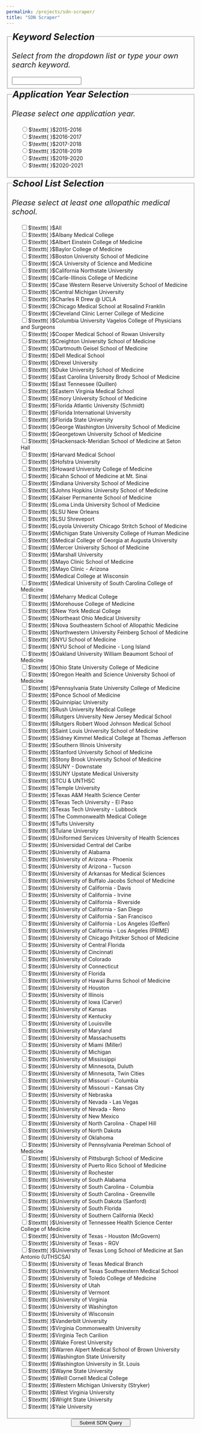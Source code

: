 ```yaml
---
permalink: /projects/sdn-scraper/
title: "SDN Scraper"
---
```


<form name="sdn-scraper" action="/SDNScraper" method="post">
<fieldset><legend style="font-size:18pt"><strong><em>Keyword Selection</em></strong></legend>
<p style="font-size:15pt"><em>Select from the dropdown list or type your own search keyword.</em></p>
<input type="text" list="keyword" />
<datalist id="keyword">
  <option>Secondary Received</option>
  <option>Interview Invitation (II)</option>
</datalist>
</fieldset>
<fieldset><legend style="font-size:18pt"><strong><em>Application Year Selection</em></strong></legend>
<p style="font-size:15pt"><em>Please select one application year.</em></p>
<ul style="list-style-type:none;">
  <li><input type="radio" id="2015" name="2015" value="2015"><label for="2015" style="display:inline">$\texttt{    }$2015-2016</label></li>
  <li><input type="radio" id="2016" name="2016" value="2016"><label for="2016" style="display:inline">$\texttt{    }$2016-2017</label></li>
  <li><input type="radio" id="2017" name="2017" value="2017"><label for="2017" style="display:inline">$\texttt{    }$2017-2018</label></li>
  <li><input type="radio" id="2018" name="2018" value="2018"><label for="2018" style="display:inline">$\texttt{    }$2018-2019</label></li>
  <li><input type="radio" id="2019" name="2019" value="2019"><label for="2019" style="display:inline">$\texttt{    }$2019-2020</label></li>
  <li><input type="radio" id="2020" name="2020" value="2020"><label for="2020" style="display:inline">$\texttt{    }$2020-2021</label></li>
</ul>
</fieldset>
<fieldset><legend style="font-size:18pt"><strong><em>School List Selection</em></strong></legend>
<p style="font-size:15pt"><em>Please select at least one allopathic medical school.</em></p>
<ul style="list-style-type:none;">
  <li><input type="checkbox" id="all" name="all" value="all"><label for="all" style="display:inline">$\texttt{    }$All</label></li>
  <li><input type="checkbox" id="albany-medical-college" name="albany-medical-college" value="albany-medical-college"><label for="albany-medical-college" style="display:inline">$\texttt{    }$Albany Medical College</label></li>
  <li><input type="checkbox" id="albert-einstein-college-of-medicine" name="albert-einstein-college-of-medicine" value="albert-einstein-college-of-medicine"><label for="albert-einstein-college-of-medicine" style="display:inline">$\texttt{    }$Albert Einstein College of Medicine</label></li>
  <li><input type="checkbox" id="baylor-college-of-medicine" name="baylor-college-of-medicine" value="baylor-college-of-medicine"><label for="baylor-college-of-medicine" style="display:inline">$\texttt{    }$Baylor College of Medicine</label></li>
  <li><input type="checkbox" id="boston-university-school-of-medicine" name="boston-university-school-of-medicine" value="boston-university-school-of-medicine"><label for="boston-university-school-of-medicine" style="display:inline">$\texttt{    }$Boston University School of Medicine</label></li>
  <li><input type="checkbox" id="ca-university-of-science-and-medicine" name="ca-university-of-science-and-medicine" value="ca-university-of-science-and-medicine"><label for="ca-university-of-science-and-medicine" style="display:inline">$\texttt{    }$CA University of Science and Medicine</label></li>
  <li><input type="checkbox" id="california-northstate-university" name="california-northstate-university" value="california-northstate-university"><label for="california-northstate-university" style="display:inline">$\texttt{    }$California Northstate University</label></li>
  <li><input type="checkbox" id="carle-illinois-college-of-medicine" name="carle-illinois-college-of-medicine" value="carle-illinois-college-of-medicine"><label for="carle-illinois-college-of-medicine" style="display:inline">$\texttt{    }$Carle-Illinois College of Medicine</label></li>
  <li><input type="checkbox" id="case-western-reserve-university-school-of-medicine" name="case-western-reserve-university-school-of-medicine" value="case-western-reserve-university-school-of-medicine"><label for="case-western-reserve-university-school-of-medicine" style="display:inline">$\texttt{    }$Case Western Reserve University School of Medicine</label></li>
  <li><input type="checkbox" id="central-michigan-university" name="central-michigan-university" value="central-michigan-university"><label for="central-michigan-university" style="display:inline">$\texttt{    }$Central Michigan University</label></li>
  <li><input type="checkbox" id="charles-r-drew-@-ucla" name="charles-r-drew-@-ucla" value="charles-r-drew-@-ucla"><label for="charles-r-drew-@-ucla" style="display:inline">$\texttt{    }$Charles R Drew @ UCLA</label></li>
  <li><input type="checkbox" id="chicago-medical-school-at-rosalind-franklin" name="chicago-medical-school-at-rosalind-franklin" value="chicago-medical-school-at-rosalind-franklin"><label for="chicago-medical-school-at-rosalind-franklin" style="display:inline">$\texttt{    }$Chicago Medical School at Rosalind Franklin</label></li>
  <li><input type="checkbox" id="cleveland-clinic-lerner-college-of-medicine" name="cleveland-clinic-lerner-college-of-medicine" value="cleveland-clinic-lerner-college-of-medicine"><label for="cleveland-clinic-lerner-college-of-medicine" style="display:inline">$\texttt{    }$Cleveland Clinic Lerner College of Medicine</label></li>
  <li><input type="checkbox" id="columbia-university-vagelos-college-of-physicians-and-surgeons" name="columbia-university-vagelos-college-of-physicians-and-surgeons" value="columbia-university-vagelos-college-of-physicians-and-surgeons"><label for="columbia-university-vagelos-college-of-physicians-and-surgeons" style="display:inline">$\texttt{    }$Columbia University Vagelos College of Physicians and Surgeons</label></li>
  <li><input type="checkbox" id="cooper-medical-school-of-rowan-university" name="cooper-medical-school-of-rowan-university" value="cooper-medical-school-of-rowan-university"><label for="cooper-medical-school-of-rowan-university" style="display:inline">$\texttt{    }$Cooper Medical School of Rowan University</label></li>
  <li><input type="checkbox" id="creighton-university-school-of-medicine" name="creighton-university-school-of-medicine" value="creighton-university-school-of-medicine"><label for="creighton-university-school-of-medicine" style="display:inline">$\texttt{    }$Creighton University School of Medicine</label></li>
  <li><input type="checkbox" id="dartmouth-geisel-school-of-medicine" name="dartmouth-geisel-school-of-medicine" value="dartmouth-geisel-school-of-medicine"><label for="dartmouth-geisel-school-of-medicine" style="display:inline">$\texttt{    }$Dartmouth Geisel School of Medicine</label></li>
  <li><input type="checkbox" id="dell-medical-school" name="dell-medical-school" value="dell-medical-school"><label for="dell-medical-school" style="display:inline">$\texttt{    }$Dell Medical School</label></li>
  <li><input type="checkbox" id="drexel-university" name="drexel-university" value="drexel-university"><label for="drexel-university" style="display:inline">$\texttt{    }$Drexel University</label></li>
  <li><input type="checkbox" id="duke-university-school-of-medicine" name="duke-university-school-of-medicine" value="duke-university-school-of-medicine"><label for="duke-university-school-of-medicine" style="display:inline">$\texttt{    }$Duke University School of Medicine</label></li>
  <li><input type="checkbox" id="east-carolina-university-brody-school-of-medicine" name="east-carolina-university-brody-school-of-medicine" value="east-carolina-university-brody-school-of-medicine"><label for="east-carolina-university-brody-school-of-medicine" style="display:inline">$\texttt{    }$East Carolina University Brody School of Medicine</label></li>
  <li><input type="checkbox" id="east-tennessee-(quillen)" name="east-tennessee-(quillen)" value="east-tennessee-(quillen)"><label for="east-tennessee-(quillen)" style="display:inline">$\texttt{    }$East Tennessee (Quillen)</label></li>
  <li><input type="checkbox" id="eastern-virginia-medical-school" name="eastern-virginia-medical-school" value="eastern-virginia-medical-school"><label for="eastern-virginia-medical-school" style="display:inline">$\texttt{    }$Eastern Virginia Medical School</label></li>
  <li><input type="checkbox" id="emory-university-school-of-medicine" name="emory-university-school-of-medicine" value="emory-university-school-of-medicine"><label for="emory-university-school-of-medicine" style="display:inline">$\texttt{    }$Emory University School of Medicine</label></li>
  <li><input type="checkbox" id="florida-atlantic-university-(schmidt)" name="florida-atlantic-university-(schmidt)" value="florida-atlantic-university-(schmidt)"><label for="florida-atlantic-university-(schmidt)" style="display:inline">$\texttt{    }$Florida Atlantic University (Schmidt)</label></li>
  <li><input type="checkbox" id="florida-international-university" name="florida-international-university" value="florida-international-university"><label for="florida-international-university" style="display:inline">$\texttt{    }$Florida International University</label></li>
  <li><input type="checkbox" id="florida-state-university" name="florida-state-university" value="florida-state-university"><label for="florida-state-university" style="display:inline">$\texttt{    }$Florida State University</label></li>
  <li><input type="checkbox" id="george-washington-university-school-of-medicine" name="george-washington-university-school-of-medicine" value="george-washington-university-school-of-medicine"><label for="george-washington-university-school-of-medicine" style="display:inline">$\texttt{    }$George Washington University School of Medicine</label></li>
  <li><input type="checkbox" id="georgetown-university-school-of-medicine" name="georgetown-university-school-of-medicine" value="georgetown-university-school-of-medicine"><label for="georgetown-university-school-of-medicine" style="display:inline">$\texttt{    }$Georgetown University School of Medicine</label></li>
  <li><input type="checkbox" id="hackensack-meridian-school-of-medicine-at-seton-hall" name="hackensack-meridian-school-of-medicine-at-seton-hall" value="hackensack-meridian-school-of-medicine-at-seton-hall"><label for="hackensack-meridian-school-of-medicine-at-seton-hall" style="display:inline">$\texttt{    }$Hackensack-Meridian School of Medicine at Seton Hall</label></li>
  <li><input type="checkbox" id="harvard-medical-school" name="harvard-medical-school" value="harvard-medical-school"><label for="harvard-medical-school" style="display:inline">$\texttt{    }$Harvard Medical School</label></li>
  <li><input type="checkbox" id="hofstra-university" name="hofstra-university" value="hofstra-university"><label for="hofstra-university" style="display:inline">$\texttt{    }$Hofstra University</label></li>
  <li><input type="checkbox" id="howard-university-college-of-medicine" name="howard-university-college-of-medicine" value="howard-university-college-of-medicine"><label for="howard-university-college-of-medicine" style="display:inline">$\texttt{    }$Howard University College of Medicine</label></li>
  <li><input type="checkbox" id="icahn-school-of-medicine-at-mt.-sinai" name="icahn-school-of-medicine-at-mt.-sinai" value="icahn-school-of-medicine-at-mt.-sinai"><label for="icahn-school-of-medicine-at-mt.-sinai" style="display:inline">$\texttt{    }$Icahn School of Medicine at Mt. Sinai</label></li>
  <li><input type="checkbox" id="indiana-university-school-of-medicine" name="indiana-university-school-of-medicine" value="indiana-university-school-of-medicine"><label for="indiana-university-school-of-medicine" style="display:inline">$\texttt{    }$Indiana University School of Medicine</label></li>
  <li><input type="checkbox" id="johns-hopkins-university-school-of-medicine" name="johns-hopkins-university-school-of-medicine" value="johns-hopkins-university-school-of-medicine"><label for="johns-hopkins-university-school-of-medicine" style="display:inline">$\texttt{    }$Johns Hopkins University School of Medicine</label></li>
  <li><input type="checkbox" id="kaiser-permanente-school-of-medicine" name="kaiser-permanente-school-of-medicine" value="kaiser-permanente-school-of-medicine"><label for="kaiser-permanente-school-of-medicine" style="display:inline">$\texttt{    }$Kaiser Permanente School of Medicine</label></li>
  <li><input type="checkbox" id="loma-linda-university-school-of-medicine" name="loma-linda-university-school-of-medicine" value="loma-linda-university-school-of-medicine"><label for="loma-linda-university-school-of-medicine" style="display:inline">$\texttt{    }$Loma Linda University School of Medicine</label></li>
  <li><input type="checkbox" id="lsu-new-orleans" name="lsu-new-orleans" value="lsu-new-orleans"><label for="lsu-new-orleans" style="display:inline">$\texttt{    }$LSU New Orleans</label></li>
  <li><input type="checkbox" id="lsu-shreveport" name="lsu-shreveport" value="lsu-shreveport"><label for="lsu-shreveport" style="display:inline">$\texttt{    }$LSU Shreveport</label></li>
  <li><input type="checkbox" id="loyola-university-chicago-stritch-school-of-medicine" name="loyola-university-chicago-stritch-school-of-medicine" value="loyola-university-chicago-stritch-school-of-medicine"><label for="loyola-university-chicago-stritch-school-of-medicine" style="display:inline">$\texttt{    }$Loyola University Chicago Stritch School of Medicine</label></li>
  <li><input type="checkbox" id="michigan-state-university-college-of-human-medicine" name="michigan-state-university-college-of-human-medicine" value="michigan-state-university-college-of-human-medicine"><label for="michigan-state-university-college-of-human-medicine" style="display:inline">$\texttt{    }$Michigan State University College of Human Medicine</label></li>
  <li><input type="checkbox" id="medical-college-of-georgia-at-augusta-university" name="medical-college-of-georgia-at-augusta-university" value="medical-college-of-georgia-at-augusta-university"><label for="medical-college-of-georgia-at-augusta-university" style="display:inline">$\texttt{    }$Medical College of Georgia at Augusta University</label></li>
  <li><input type="checkbox" id="mercer-university-school-of-medicine" name="mercer-university-school-of-medicine" value="mercer-university-school-of-medicine"><label for="mercer-university-school-of-medicine" style="display:inline">$\texttt{    }$Mercer University School of Medicine</label></li>
  <li><input type="checkbox" id="marshall-university" name="marshall-university" value="marshall-university"><label for="marshall-university" style="display:inline">$\texttt{    }$Marshall University</label></li>
  <li><input type="checkbox" id="mayo-clinic-school-of-medicine" name="mayo-clinic-school-of-medicine" value="mayo-clinic-school-of-medicine"><label for="mayo-clinic-school-of-medicine" style="display:inline">$\texttt{    }$Mayo Clinic School of Medicine</label></li>
  <li><input type="checkbox" id="mayo-clinic---arizona" name="mayo-clinic---arizona" value="mayo-clinic---arizona"><label for="mayo-clinic---arizona" style="display:inline">$\texttt{    }$Mayo Clinic - Arizona</label></li>
  <li><input type="checkbox" id="medical-college-at-wisconsin" name="medical-college-at-wisconsin" value="medical-college-at-wisconsin"><label for="medical-college-at-wisconsin" style="display:inline">$\texttt{    }$Medical College at Wisconsin</label></li>
  <li><input type="checkbox" id="medical-university-of-south-carolina-college-of-medicine" name="medical-university-of-south-carolina-college-of-medicine" value="medical-university-of-south-carolina-college-of-medicine"><label for="medical-university-of-south-carolina-college-of-medicine" style="display:inline">$\texttt{    }$Medical University of South Carolina College of Medicine</label></li>
  <li><input type="checkbox" id="meharry-medical-college" name="meharry-medical-college" value="meharry-medical-college"><label for="meharry-medical-college" style="display:inline">$\texttt{    }$Meharry Medical College</label></li>
  <li><input type="checkbox" id="morehouse-college-of-medicine" name="morehouse-college-of-medicine" value="morehouse-college-of-medicine"><label for="morehouse-college-of-medicine" style="display:inline">$\texttt{    }$Morehouse College of Medicine</label></li>
  <li><input type="checkbox" id="new-york-medical-college" name="new-york-medical-college" value="new-york-medical-college"><label for="new-york-medical-college" style="display:inline">$\texttt{    }$New York Medical College</label></li>
  <li><input type="checkbox" id="northeast-ohio-medical-university" name="northeast-ohio-medical-university" value="northeast-ohio-medical-university"><label for="northeast-ohio-medical-university" style="display:inline">$\texttt{    }$Northeast Ohio Medical University</label></li>
  <li><input type="checkbox" id="nova-southeastern-school-of-allopathic-medicine" name="nova-southeastern-school-of-allopathic-medicine" value="nova-southeastern-school-of-allopathic-medicine"><label for="nova-southeastern-school-of-allopathic-medicine" style="display:inline">$\texttt{    }$Nova Southeastern School of Allopathic Medicine</label></li>
  <li><input type="checkbox" id="northwestern-university-feinberg-school-of-medicine" name="northwestern-university-feinberg-school-of-medicine" value="northwestern-university-feinberg-school-of-medicine"><label for="northwestern-university-feinberg-school-of-medicine" style="display:inline">$\texttt{    }$Northwestern University Feinberg School of Medicine</label></li>
  <li><input type="checkbox" id="nyu-school-of-medicine" name="nyu-school-of-medicine" value="nyu-school-of-medicine"><label for="nyu-school-of-medicine" style="display:inline">$\texttt{    }$NYU School of Medicine</label></li>
  <li><input type="checkbox" id="nyu-school-of-medicine---long-island" name="nyu-school-of-medicine---long-island" value="nyu-school-of-medicine---long-island"><label for="nyu-school-of-medicine---long-island" style="display:inline">$\texttt{    }$NYU School of Medicine - Long Island</label></li>
  <li><input type="checkbox" id="oakland-university-william-beaumont-school-of-medicine" name="oakland-university-william-beaumont-school-of-medicine" value="oakland-university-william-beaumont-school-of-medicine"><label for="oakland-university-william-beaumont-school-of-medicine" style="display:inline">$\texttt{    }$Oakland University William Beaumont School of Medicine</label></li>
  <li><input type="checkbox" id="ohio-state-university-college-of-medicine" name="ohio-state-university-college-of-medicine" value="ohio-state-university-college-of-medicine"><label for="ohio-state-university-college-of-medicine" style="display:inline">$\texttt{    }$Ohio State University College of Medicine</label></li>
  <li><input type="checkbox" id="oregon-health-and-science-university-school-of-medicine" name="oregon-health-and-science-university-school-of-medicine" value="oregon-health-and-science-university-school-of-medicine"><label for="oregon-health-and-science-university-school-of-medicine" style="display:inline">$\texttt{    }$Oregon Health and Science University School of Medicine</label></li>
  <li><input type="checkbox" id="pennsylvania-state-university-college-of-medicine" name="pennsylvania-state-university-college-of-medicine" value="pennsylvania-state-university-college-of-medicine"><label for="pennsylvania-state-university-college-of-medicine" style="display:inline">$\texttt{    }$Pennsylvania State University College of Medicine</label></li>
  <li><input type="checkbox" id="ponce-school-of-medicine" name="ponce-school-of-medicine" value="ponce-school-of-medicine"><label for="ponce-school-of-medicine" style="display:inline">$\texttt{    }$Ponce School of Medicine</label></li>
  <li><input type="checkbox" id="quinnipiac-university" name="quinnipiac-university" value="quinnipiac-university"><label for="quinnipiac-university" style="display:inline">$\texttt{    }$Quinnipiac University</label></li>
  <li><input type="checkbox" id="rush-university-medical-college" name="rush-university-medical-college" value="rush-university-medical-college"><label for="rush-university-medical-college" style="display:inline">$\texttt{    }$Rush University Medical College</label></li>
  <li><input type="checkbox" id="rutgers-university-new-jersey-medical-school" name="rutgers-university-new-jersey-medical-school" value="rutgers-university-new-jersey-medical-school"><label for="rutgers-university-new-jersey-medical-school" style="display:inline">$\texttt{    }$Rutgers University New Jersey Medical School</label></li>
  <li><input type="checkbox" id="rutgers-robert-wood-johnson-medical-school" name="rutgers-robert-wood-johnson-medical-school" value="rutgers-robert-wood-johnson-medical-school"><label for="rutgers-robert-wood-johnson-medical-school" style="display:inline">$\texttt{    }$Rutgers Robert Wood Johnson Medical School</label></li>
  <li><input type="checkbox" id="saint-louis-university-school-of-medicine" name="saint-louis-university-school-of-medicine" value="saint-louis-university-school-of-medicine"><label for="saint-louis-university-school-of-medicine" style="display:inline">$\texttt{    }$Saint Louis University School of Medicine</label></li>
  <li><input type="checkbox" id="sidney-kimmel-medical-college-at-thomas-jefferson" name="sidney-kimmel-medical-college-at-thomas-jefferson" value="sidney-kimmel-medical-college-at-thomas-jefferson"><label for="sidney-kimmel-medical-college-at-thomas-jefferson" style="display:inline">$\texttt{    }$Sidney Kimmel Medical College at Thomas Jefferson</label></li>
  <li><input type="checkbox" id="southern-illinois-university" name="southern-illinois-university" value="southern-illinois-university"><label for="southern-illinois-university" style="display:inline">$\texttt{    }$Southern Illinois University</label></li>
  <li><input type="checkbox" id="stanford-university-school-of-medicine" name="stanford-university-school-of-medicine" value="stanford-university-school-of-medicine"><label for="stanford-university-school-of-medicine" style="display:inline">$\texttt{    }$Stanford University School of Medicine</label></li>
  <li><input type="checkbox" id="stony-brook-university-school-of-medicine" name="stony-brook-university-school-of-medicine" value="stony-brook-university-school-of-medicine"><label for="stony-brook-university-school-of-medicine" style="display:inline">$\texttt{    }$Stony Brook University School of Medicine</label></li>
  <li><input type="checkbox" id="suny---downstate" name="suny---downstate" value="suny---downstate"><label for="suny---downstate" style="display:inline">$\texttt{    }$SUNY - Downstate</label></li>
  <li><input type="checkbox" id="suny-upstate-medical-university" name="suny-upstate-medical-university" value="suny-upstate-medical-university"><label for="suny-upstate-medical-university" style="display:inline">$\texttt{    }$SUNY Upstate Medical University</label></li>
  <li><input type="checkbox" id="tcu-&-unthsc" name="tcu-&-unthsc" value="tcu-&-unthsc"><label for="tcu-&-unthsc" style="display:inline">$\texttt{    }$TCU & UNTHSC</label></li>
  <li><input type="checkbox" id="temple-university" name="temple-university" value="temple-university"><label for="temple-university" style="display:inline">$\texttt{    }$Temple University</label></li>
  <li><input type="checkbox" id="texas-a&m-health-science-center" name="texas-a&m-health-science-center" value="texas-a&m-health-science-center"><label for="texas-a&m-health-science-center" style="display:inline">$\texttt{    }$Texas A&M Health Science Center</label></li>
  <li><input type="checkbox" id="texas-tech-university---el-paso" name="texas-tech-university---el-paso" value="texas-tech-university---el-paso"><label for="texas-tech-university---el-paso" style="display:inline">$\texttt{    }$Texas Tech University - El Paso</label></li>
  <li><input type="checkbox" id="texas-tech-university---lubbock" name="texas-tech-university---lubbock" value="texas-tech-university---lubbock"><label for="texas-tech-university---lubbock" style="display:inline">$\texttt{    }$Texas Tech University - Lubbock</label></li>
  <li><input type="checkbox" id="the-commonwealth-medical-college" name="the-commonwealth-medical-college" value="the-commonwealth-medical-college"><label for="the-commonwealth-medical-college" style="display:inline">$\texttt{    }$The Commonwealth Medical College</label></li>
  <li><input type="checkbox" id="tufts-university" name="tufts-university" value="tufts-university"><label for="tufts-university" style="display:inline">$\texttt{    }$Tufts University</label></li>
  <li><input type="checkbox" id="tulane-university" name="tulane-university" value="tulane-university"><label for="tulane-university" style="display:inline">$\texttt{    }$Tulane University</label></li>
  <li><input type="checkbox" id="uniformed-services-university-of-health-sciences" name="uniformed-services-university-of-health-sciences" value="uniformed-services-university-of-health-sciences"><label for="uniformed-services-university-of-health-sciences" style="display:inline">$\texttt{    }$Uniformed Services University of Health Sciences</label></li>
  <li><input type="checkbox" id="universidad-central-del-caribe" name="universidad-central-del-caribe" value="universidad-central-del-caribe"><label for="universidad-central-del-caribe" style="display:inline">$\texttt{    }$Universidad Central del Caribe</label></li>
  <li><input type="checkbox" id="university-of-alabama" name="university-of-alabama" value="university-of-alabama"><label for="university-of-alabama" style="display:inline">$\texttt{    }$University of Alabama</label></li>
  <li><input type="checkbox" id="university-of-arizona---phoenix" name="university-of-arizona---phoenix" value="university-of-arizona---phoenix"><label for="university-of-arizona---phoenix" style="display:inline">$\texttt{    }$University of Arizona - Phoenix</label></li>
  <li><input type="checkbox" id="university-of-arizona---tucson" name="university-of-arizona---tucson" value="university-of-arizona---tucson"><label for="university-of-arizona---tucson" style="display:inline">$\texttt{    }$University of Arizona - Tucson</label></li>
  <li><input type="checkbox" id="university-of-arkansas-for-medical-sciences" name="university-of-arkansas-for-medical-sciences" value="university-of-arkansas-for-medical-sciences"><label for="university-of-arkansas-for-medical-sciences" style="display:inline">$\texttt{    }$University of Arkansas for Medical Sciences</label></li>
  <li><input type="checkbox" id="university-of-buffalo-jacobs-school-of-medicine" name="university-of-buffalo-jacobs-school-of-medicine" value="university-of-buffalo-jacobs-school-of-medicine"><label for="university-of-buffalo-jacobs-school-of-medicine" style="display:inline">$\texttt{    }$University of Buffalo Jacobs School of Medicine</label></li>
  <li><input type="checkbox" id="university-of-california---davis" name="university-of-california---davis" value="university-of-california---davis"><label for="university-of-california---davis" style="display:inline">$\texttt{    }$University of California - Davis</label></li>
  <li><input type="checkbox" id="university-of-california---irvine" name="university-of-california---irvine" value="university-of-california---irvine"><label for="university-of-california---irvine" style="display:inline">$\texttt{    }$University of California - Irvine</label></li>
  <li><input type="checkbox" id="university-of-california---riverside" name="university-of-california---riverside" value="university-of-california---riverside"><label for="university-of-california---riverside" style="display:inline">$\texttt{    }$University of California - Riverside</label></li>
  <li><input type="checkbox" id="university-of-california---san-diego" name="university-of-california---san-diego" value="university-of-california---san-diego"><label for="university-of-california---san-diego" style="display:inline">$\texttt{    }$University of California - San Diego</label></li>
  <li><input type="checkbox" id="university-of-california---san-francisco" name="university-of-california---san-francisco" value="university-of-california---san-francisco"><label for="university-of-california---san-francisco" style="display:inline">$\texttt{    }$University of California - San Francisco</label></li>
  <li><input type="checkbox" id="university-of-california---los-angeles-(geffen)" name="university-of-california---los-angeles-(geffen)" value="university-of-california---los-angeles-(geffen)"><label for="university-of-california---los-angeles-(geffen)" style="display:inline">$\texttt{    }$University of California - Los Angeles (Geffen)</label></li>
  <li><input type="checkbox" id="university-of-california---los-angeles-(prime)" name="university-of-california---los-angeles-(prime)" value="university-of-california---los-angeles-(prime)"><label for="university-of-california---los-angeles-(prime)" style="display:inline">$\texttt{    }$University of California - Los Angeles (PRIME)</label></li>
  <li><input type="checkbox" id="university-of-chicago-pritzker-school-of-medicine" name="university-of-chicago-pritzker-school-of-medicine" value="university-of-chicago-pritzker-school-of-medicine"><label for="university-of-chicago-pritzker-school-of-medicine" style="display:inline">$\texttt{    }$University of Chicago Pritzker School of Medicine</label></li>
  <li><input type="checkbox" id="university-of-central-florida" name="university-of-central-florida" value="university-of-central-florida"><label for="university-of-central-florida" style="display:inline">$\texttt{    }$University of Central Florida</label></li>
  <li><input type="checkbox" id="university-of-cincinnati" name="university-of-cincinnati" value="university-of-cincinnati"><label for="university-of-cincinnati" style="display:inline">$\texttt{    }$University of Cincinnati</label></li>
  <li><input type="checkbox" id="university-of-colorado" name="university-of-colorado" value="university-of-colorado"><label for="university-of-colorado" style="display:inline">$\texttt{    }$University of Colorado</label></li>
  <li><input type="checkbox" id="university-of-connecticut" name="university-of-connecticut" value="university-of-connecticut"><label for="university-of-connecticut" style="display:inline">$\texttt{    }$University of Connecticut</label></li>
  <li><input type="checkbox" id="university-of-florida" name="university-of-florida" value="university-of-florida"><label for="university-of-florida" style="display:inline">$\texttt{    }$University of Florida</label></li>
  <li><input type="checkbox" id="university-of-hawaii-burns-school-of-medicine" name="university-of-hawaii-burns-school-of-medicine" value="university-of-hawaii-burns-school-of-medicine"><label for="university-of-hawaii-burns-school-of-medicine" style="display:inline">$\texttt{    }$University of Hawaii Burns School of Medicine</label></li>
  <li><input type="checkbox" id="university-of-houston" name="university-of-houston" value="university-of-houston"><label for="university-of-houston" style="display:inline">$\texttt{    }$University of Houston</label></li>
  <li><input type="checkbox" id="university-of-illinois" name="university-of-illinois" value="university-of-illinois"><label for="university-of-illinois" style="display:inline">$\texttt{    }$University of Illinois</label></li>
  <li><input type="checkbox" id="university-of-iowa-(carver)" name="university-of-iowa-(carver)" value="university-of-iowa-(carver)"><label for="university-of-iowa-(carver)" style="display:inline">$\texttt{    }$University of Iowa (Carver)</label></li>
  <li><input type="checkbox" id="university-of-kansas" name="university-of-kansas" value="university-of-kansas"><label for="university-of-kansas" style="display:inline">$\texttt{    }$University of Kansas</label></li>
  <li><input type="checkbox" id="university-of-kentucky" name="university-of-kentucky" value="university-of-kentucky"><label for="university-of-kentucky" style="display:inline">$\texttt{    }$University of Kentucky</label></li>
  <li><input type="checkbox" id="university-of-louisville" name="university-of-louisville" value="university-of-louisville"><label for="university-of-louisville" style="display:inline">$\texttt{    }$University of Louisville</label></li>
  <li><input type="checkbox" id="university-of-maryland" name="university-of-maryland" value="university-of-maryland"><label for="university-of-maryland" style="display:inline">$\texttt{    }$University of Maryland</label></li>
  <li><input type="checkbox" id="university-of-massachusetts" name="university-of-massachusetts" value="university-of-massachusetts"><label for="university-of-massachusetts" style="display:inline">$\texttt{    }$University of Massachusetts</label></li>
  <li><input type="checkbox" id="university-of-miami-(miller)" name="university-of-miami-(miller)" value="university-of-miami-(miller)"><label for="university-of-miami-(miller)" style="display:inline">$\texttt{    }$University of Miami (Miller)</label></li>
  <li><input type="checkbox" id="university-of-michigan" name="university-of-michigan" value="university-of-michigan"><label for="university-of-michigan" style="display:inline">$\texttt{    }$University of Michigan</label></li>
  <li><input type="checkbox" id="university-of-mississippi" name="university-of-mississippi" value="university-of-mississippi"><label for="university-of-mississippi" style="display:inline">$\texttt{    }$University of Mississippi</label></li>
  <li><input type="checkbox" id="university-of-minnesota,-duluth" name="university-of-minnesota,-duluth" value="university-of-minnesota,-duluth"><label for="university-of-minnesota,-duluth" style="display:inline">$\texttt{    }$University of Minnesota, Duluth</label></li>
  <li><input type="checkbox" id="university-of-minnesota,-twin-cities" name="university-of-minnesota,-twin-cities" value="university-of-minnesota,-twin-cities"><label for="university-of-minnesota,-twin-cities" style="display:inline">$\texttt{    }$University of Minnesota, Twin Cities</label></li>
  <li><input type="checkbox" id="university-of-missouri---columbia" name="university-of-missouri---columbia" value="university-of-missouri---columbia"><label for="university-of-missouri---columbia" style="display:inline">$\texttt{    }$University of Missouri - Columbia</label></li>
  <li><input type="checkbox" id="university-of-missouri---kansas-city" name="university-of-missouri---kansas-city" value="university-of-missouri---kansas-city"><label for="university-of-missouri---kansas-city" style="display:inline">$\texttt{    }$University of Missouri - Kansas City</label></li>
  <li><input type="checkbox" id="university-of-nebraska" name="university-of-nebraska" value="university-of-nebraska"><label for="university-of-nebraska" style="display:inline">$\texttt{    }$University of Nebraska</label></li>
  <li><input type="checkbox" id="university-of-nevada---las-vegas" name="university-of-nevada---las-vegas" value="university-of-nevada---las-vegas"><label for="university-of-nevada---las-vegas" style="display:inline">$\texttt{    }$University of Nevada - Las Vegas</label></li>
  <li><input type="checkbox" id="university-of-nevada---reno" name="university-of-nevada---reno" value="university-of-nevada---reno"><label for="university-of-nevada---reno" style="display:inline">$\texttt{    }$University of Nevada - Reno</label></li>
  <li><input type="checkbox" id="university-of-new-mexico" name="university-of-new-mexico" value="university-of-new-mexico"><label for="university-of-new-mexico" style="display:inline">$\texttt{    }$University of New Mexico</label></li>
  <li><input type="checkbox" id="university-of-north-carolina---chapel-hill" name="university-of-north-carolina---chapel-hill" value="university-of-north-carolina---chapel-hill"><label for="university-of-north-carolina---chapel-hill" style="display:inline">$\texttt{    }$University of North Carolina - Chapel Hill</label></li>
  <li><input type="checkbox" id="university-of-north-dakota" name="university-of-north-dakota" value="university-of-north-dakota"><label for="university-of-north-dakota" style="display:inline">$\texttt{    }$University of North Dakota</label></li>
  <li><input type="checkbox" id="university-of-oklahoma" name="university-of-oklahoma" value="university-of-oklahoma"><label for="university-of-oklahoma" style="display:inline">$\texttt{    }$University of Oklahoma</label></li>
  <li><input type="checkbox" id="university-of-pennsylvania-perelman-school-of-medicine" name="university-of-pennsylvania-perelman-school-of-medicine" value="university-of-pennsylvania-perelman-school-of-medicine"><label for="university-of-pennsylvania-perelman-school-of-medicine" style="display:inline">$\texttt{    }$University of Pennsylvania Perelman School of Medicine</label></li>
  <li><input type="checkbox" id="university-of-pittsburgh-school-of-medicine" name="university-of-pittsburgh-school-of-medicine" value="university-of-pittsburgh-school-of-medicine"><label for="university-of-pittsburgh-school-of-medicine" style="display:inline">$\texttt{    }$University of Pittsburgh School of Medicine</label></li>
  <li><input type="checkbox" id="university-of-puerto-rico-school-of-medicine" name="university-of-puerto-rico-school-of-medicine" value="university-of-puerto-rico-school-of-medicine"><label for="university-of-puerto-rico-school-of-medicine" style="display:inline">$\texttt{    }$University of Puerto Rico School of Medicine</label></li>
  <li><input type="checkbox" id="university-of-rochester" name="university-of-rochester" value="university-of-rochester"><label for="university-of-rochester" style="display:inline">$\texttt{    }$University of Rochester</label></li>
  <li><input type="checkbox" id="university-of-south-alabama" name="university-of-south-alabama" value="university-of-south-alabama"><label for="university-of-south-alabama" style="display:inline">$\texttt{    }$University of South Alabama</label></li>
  <li><input type="checkbox" id="university-of-south-carolina---columbia" name="university-of-south-carolina---columbia" value="university-of-south-carolina---columbia"><label for="university-of-south-carolina---columbia" style="display:inline">$\texttt{    }$University of South Carolina - Columbia</label></li>
  <li><input type="checkbox" id="university-of-south-carolina---greenville" name="university-of-south-carolina---greenville" value="university-of-south-carolina---greenville"><label for="university-of-south-carolina---greenville" style="display:inline">$\texttt{    }$University of South Carolina - Greenville</label></li>
  <li><input type="checkbox" id="university-of-south-dakota-(sanford)" name="university-of-south-dakota-(sanford)" value="university-of-south-dakota-(sanford)"><label for="university-of-south-dakota-(sanford)" style="display:inline">$\texttt{    }$University of South Dakota (Sanford)</label></li>
  <li><input type="checkbox" id="university-of-south-florida" name="university-of-south-florida" value="university-of-south-florida"><label for="university-of-south-florida" style="display:inline">$\texttt{    }$University of South Florida</label></li>
  <li><input type="checkbox" id="university-of-southern-california-(keck)" name="university-of-southern-california-(keck)" value="university-of-southern-california-(keck)"><label for="university-of-southern-california-(keck)" style="display:inline">$\texttt{    }$University of Southern California (Keck)</label></li>
  <li><input type="checkbox" id="university-of-tennessee-health-science-center-college-of-medicine" name="university-of-tennessee-health-science-center-college-of-medicine" value="university-of-tennessee-health-science-center-college-of-medicine"><label for="university-of-tennessee-health-science-center-college-of-medicine" style="display:inline">$\texttt{    }$University of Tennessee Health Science Center College of Medicine</label></li>
  <li><input type="checkbox" id="university-of-texas---houston-(mcgovern)" name="university-of-texas---houston-(mcgovern)" value="university-of-texas---houston-(mcgovern)"><label for="university-of-texas---houston-(mcgovern)" style="display:inline">$\texttt{    }$University of Texas - Houston (McGovern)</label></li>
  <li><input type="checkbox" id="university-of-texas---rgv" name="university-of-texas---rgv" value="university-of-texas---rgv"><label for="university-of-texas---rgv" style="display:inline">$\texttt{    }$University of Texas - RGV</label></li>
  <li><input type="checkbox" id="university-of-texas-long-school-of-medicine-at-san-antonio-(uthscsa)" name="university-of-texas-long-school-of-medicine-at-san-antonio-(uthscsa)" value="university-of-texas-long-school-of-medicine-at-san-antonio-(uthscsa)"><label for="university-of-texas-long-school-of-medicine-at-san-antonio-(uthscsa)" style="display:inline">$\texttt{    }$University of Texas Long School of Medicine at San Antonio (UTHSCSA)</label></li>
  <li><input type="checkbox" id="university-of-texas-medical-branch" name="university-of-texas-medical-branch" value="university-of-texas-medical-branch"><label for="university-of-texas-medical-branch" style="display:inline">$\texttt{    }$University of Texas Medical Branch</label></li>
  <li><input type="checkbox" id="university-of-texas-southwestern-medical-school" name="university-of-texas-southwestern-medical-school" value="university-of-texas-southwestern-medical-school"><label for="university-of-texas-southwestern-medical-school" style="display:inline">$\texttt{    }$University of Texas Southwestern Medical School</label></li>
  <li><input type="checkbox" id="university-of-toledo-college-of-medicine" name="university-of-toledo-college-of-medicine" value="university-of-toledo-college-of-medicine"><label for="university-of-toledo-college-of-medicine" style="display:inline">$\texttt{    }$University of Toledo College of Medicine</label></li>
  <li><input type="checkbox" id="university-of-utah" name="university-of-utah" value="university-of-utah"><label for="university-of-utah" style="display:inline">$\texttt{    }$University of Utah</label></li>
  <li><input type="checkbox" id="university-of-vermont" name="university-of-vermont" value="university-of-vermont"><label for="university-of-vermont" style="display:inline">$\texttt{    }$University of Vermont</label></li>
  <li><input type="checkbox" id="university-of-virginia" name="university-of-virginia" value="university-of-virginia"><label for="university-of-virginia" style="display:inline">$\texttt{    }$University of Virginia</label></li>
  <li><input type="checkbox" id="university-of-washington" name="university-of-washington" value="university-of-washington"><label for="university-of-washington" style="display:inline">$\texttt{    }$University of Washington</label></li>
  <li><input type="checkbox" id="university-of-wisconsin" name="university-of-wisconsin" value="university-of-wisconsin"><label for="university-of-wisconsin" style="display:inline">$\texttt{    }$University of Wisconsin</label></li>
  <li><input type="checkbox" id="vanderbilt-university" name="vanderbilt-university" value="vanderbilt-university"><label for="vanderbilt-university" style="display:inline">$\texttt{    }$Vanderbilt University</label></li>
  <li><input type="checkbox" id="virginia-commonwealth-university" name="virginia-commonwealth-university" value="virginia-commonwealth-university"><label for="virginia-commonwealth-university" style="display:inline">$\texttt{    }$Virginia Commonwealth University</label></li>
  <li><input type="checkbox" id="virginia-tech-carilion" name="virginia-tech-carilion" value="virginia-tech-carilion"><label for="virginia-tech-carilion" style="display:inline">$\texttt{    }$Virginia Tech Carilion</label></li>
  <li><input type="checkbox" id="wake-forest-university" name="wake-forest-university" value="wake-forest-university"><label for="wake-forest-university" style="display:inline">$\texttt{    }$Wake Forest University</label></li>
  <li><input type="checkbox" id="warren-alpert-medical-school-of-brown-university" name="warren-alpert-medical-school-of-brown-university" value="warren-alpert-medical-school-of-brown-university"><label for="warren-alpert-medical-school-of-brown-university" style="display:inline">$\texttt{    }$Warren Alpert Medical School of Brown University</label></li>
  <li><input type="checkbox" id="washington-state-university" name="washington-state-university" value="washington-state-university"><label for="washington-state-university" style="display:inline">$\texttt{    }$Washington State University</label></li>
  <li><input type="checkbox" id="washington-university-in-st.-louis" name="washington-university-in-st.-louis" value="washington-university-in-st.-louis"><label for="washington-university-in-st.-louis" style="display:inline">$\texttt{    }$Washington University in St. Louis</label></li>
  <li><input type="checkbox" id="wayne-state-university" name="wayne-state-university" value="wayne-state-university"><label for="wayne-state-university" style="display:inline">$\texttt{    }$Wayne State University</label></li>
  <li><input type="checkbox" id="weill-cornell-medical-college" name="weill-cornell-medical-college" value="weill-cornell-medical-college"><label for="weill-cornell-medical-college" style="display:inline">$\texttt{    }$Weill Cornell Medical College</label></li>
  <li><input type="checkbox" id="western-michigan-university-(stryker)" name="western-michigan-university-(stryker)" value="western-michigan-university-(stryker)"><label for="western-michigan-university-(stryker)" style="display:inline">$\texttt{    }$Western Michigan University (Stryker)</label></li>
  <li><input type="checkbox" id="west-virginia-university" name="west-virginia-university" value="west-virginia-university"><label for="west-virginia-university" style="display:inline">$\texttt{    }$West Virginia University</label></li>
  <li><input type="checkbox" id="wright-state-university" name="wright-state-university" value="wright-state-university"><label for="wright-state-university" style="display:inline">$\texttt{    }$Wright State University</label></li>
  <li><input type="checkbox" id="yale-university" name="yale-university" value="yale-university"><label for="yale-university" style="display:inline">$\texttt{    }$Yale University</label></li>
</ul>
</fieldset>
<div style="text-align:center">  
<input type="submit" value="    Submit SDN Query    ">
</div>
</form>